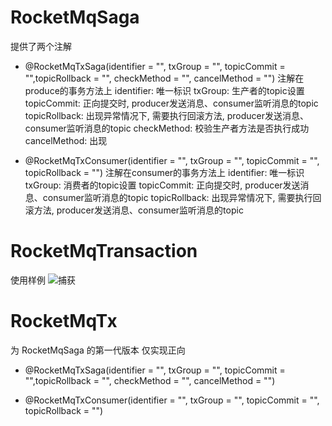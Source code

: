# RocketMqSaga
提供了两个注解
- @RocketMqTxSaga(identifier = "", txGroup = "", topicCommit = "",topicRollback = "", checkMethod = "", cancelMethod = "")
注解在produce的事务方法上
identifier: 唯一标识 
txGroup: 生产者的topic设置
topicCommit: 正向提交时, producer发送消息、consumer监听消息的topic
topicRollback: 出现异常情况下, 需要执行回滚方法, producer发送消息、consumer监听消息的topic
checkMethod: 校验生产者方法是否执行成功
cancelMethod: 出现

- @RocketMqTxConsumer(identifier = "", txGroup = "", topicCommit = "", topicRollback = "")
注解在consumer的事务方法上
identifier: 唯一标识
txGroup: 消费者的topic设置
topicCommit: 正向提交时, producer发送消息、consumer监听消息的topic
topicRollback: 出现异常情况下, 需要执行回滚方法, producer发送消息、consumer监听消息的topic

# RocketMqTransaction
使用样例
![捕获](https://user-images.githubusercontent.com/31872042/164741786-e9ba10a9-b8e6-4169-b44d-e54726731855.PNG)




# RocketMqTx
为 RocketMqSaga 的第一代版本  仅实现正向
- @RocketMqTxSaga(identifier = "", txGroup = "", topicCommit = "",topicRollback = "", checkMethod = "", cancelMethod = "")



- @RocketMqTxConsumer(identifier = "", txGroup = "", topicCommit = "", topicRollback = "")
